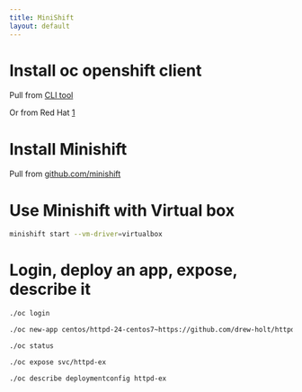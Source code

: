 ```yaml
---
title: MiniShift
layout: default
---
```


Install oc openshift client
===========================

Pull from [CLI tool](https://github.com/openshift/origin/releases)

Or from Red Hat
[1](https://docs.openshift.com/enterprise/3.0/cli_reference/get_started_cli.html)

Install Minishift
=================

Pull from
[github.com/minishift](https://github.com/minishift/minishift/releases)

Use Minishift with Virtual box
==============================

``` bash
minishift start --vm-driver=virtualbox
```

Login, deploy an app, expose, describe it
=========================================

``` bash
./oc login

./oc new-app centos/httpd-24-centos7~https://github.com/drew-holt/httpd-ex

./oc status

./oc expose svc/httpd-ex

./oc describe deploymentconfig httpd-ex
```

